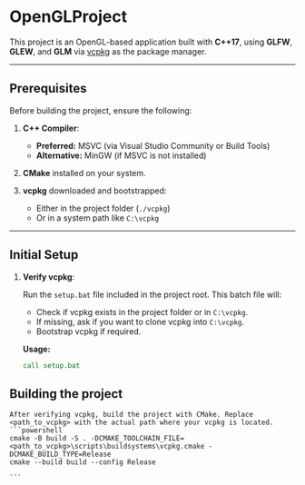 # OpenGLProject

This project is an OpenGL-based application built with **C++17**, using **GLFW**, **GLEW**, and **GLM** via [vcpkg](https://github.com/microsoft/vcpkg) as the package manager.

---

## Prerequisites

Before building the project, ensure the following:

1. **C++ Compiler**:  
   - **Preferred:** MSVC (via Visual Studio Community or Build Tools)  
   - **Alternative:** MinGW (if MSVC is not installed)  

2. **CMake** installed on your system.

3. **vcpkg** downloaded and bootstrapped:  
   - Either in the project folder (`./vcpkg`)  
   - Or in a system path like `C:\vcpkg`

---

## Initial Setup

1. **Verify vcpkg**:  

   Run the `setup.bat` file included in the project root. This batch file will:

   - Check if vcpkg exists in the project folder or in `C:\vcpkg`.
   - If missing, ask if you want to clone vcpkg into `C:\vcpkg`.
   - Bootstrap vcpkg if required.

   **Usage:**

   ```cmd
   call setup.bat

## Building the project
    After verifying vcpkg, build the project with CMake. Replace <path_to_vcpkg> with the actual path where your vcpkg is located.
    ```powershell
    cmake -B build -S . -DCMAKE_TOOLCHAIN_FILE=<path_to_vcpkg>\scripts\buildsystems\vcpkg.cmake -DCMAKE_BUILD_TYPE=Release
    cmake --build build --config Release

    ```